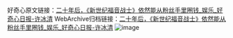 好奇心原文链接：[二十年后，《新世纪福音战士》依然能从粉丝手里圈钱_娱乐_好奇心日报-许冰清](https://www.qdaily.com/articles/5764.html)
WebArchive归档链接：[二十年后，《新世纪福音战士》依然能从粉丝手里圈钱_娱乐_好奇心日报-许冰清](http://web.archive.org/web/20190623165423/https://www.qdaily.com/articles/5764.html)
![image](http://ww3.sinaimg.cn/large/007d5XDply1g3w949v6rxj30u02uxno7)